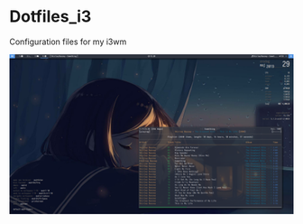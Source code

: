 # Dotfiles_i3
Configuration files for my i3wm


![alt text](https://raw.githubusercontent.com/Algorithm79/Dotfiles_i3/master/screenshot.png)

